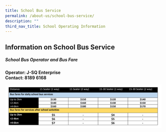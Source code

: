 ```yaml
---
title: School Bus Service
permalink: /about-us/school-bus-service/
description: ""
third_nav_title: School Operating Information
---
```

## **Information on School Bus Service**

##### **School Bus Operator and Bus Fare**<br>
**Operator: J-SQ Enterprise<br>
Contact: 8189 6168**<br>

![](/images/bus%20fare%20tnps.png)